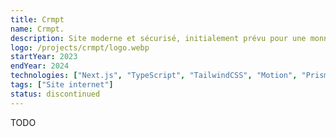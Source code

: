 ```yaml
---
title: Crmpt
name: Crmpt.
description: Site moderne et sécurisé, initialement prévu pour une monnaie virtuelle échangeable.
logo: /projects/crmpt/logo.webp
startYear: 2023
endYear: 2024
technologies: ["Next.js", "TypeScript", "TailwindCSS", "Motion", "Prisma"]
tags: ["Site internet"]
status: discontinued
---
```


TODO
